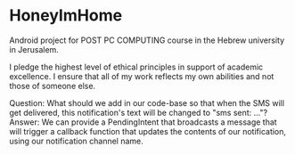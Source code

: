 # HoneyImHome
Android project for POST PC COMPUTING course in the Hebrew university in Jerusalem.

I pledge the highest level of ethical principles in support of academic excellence. I ensure that all of my work reflects my own abilities and not those of someone else.

Question:
What should we add in our code-base so that when the SMS will get delivered, this notification's text will be changed to "sms sent: ..."?
Answer:
We can provide a PendingIntent that broadcasts a message that will trigger
a callback function that updates the contents of our notification, using our notification channel name.